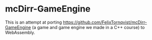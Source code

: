 # mcDirr-GameEngine
This is an attempt at porting https://github.com/FelixTornqvist/mcDirr-GameEngine (a game and game engine we made in a C++ course) to WebAssembly.
